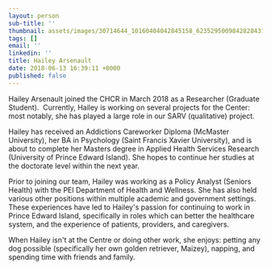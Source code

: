 ```yaml
---
layout: person
sub-title: ''
thumbnail: assets/images/30714644_10160404042845158_6235295009842828431_n.jpg
tags: []
email: ''
linkedin: ''
title: Hailey Arsenault
date: 2018-06-13 16:39:11 +0000
published: false
---
```

Hailey Arsenault joined the CHCR in March 2018 as a Researcher (Graduate Student).  Currently, Hailey is working on several projects for the Center: most notably, she has played a large role in our SARV (qualitative) project. 

Hailey has received an Addictions Careworker Diploma (McMaster University), her BA in Psychology (Saint Francis Xavier University), and is about to complete her Masters degree in Applied Health Services Research (University of Prince Edward Island). She hopes to continue her studies at the doctorate level within the next year. 

Prior to joining our team, Hailey was working as a Policy Analyst (Seniors Health) with the PEI Department of Health and Wellness. She has also held various other positions within multiple academic and government settings. These experiences have led to Hailey's passion for continuing to work in Prince Edward Island, specifically in roles which can better the healthcare system, and the experience of patients, providers, and caregivers. 

When Hailey isn't at the Centre or doing other work, she enjoys: petting any dog possible (specifically her own golden retriever, Maizey), napping, and spending time with friends and family.